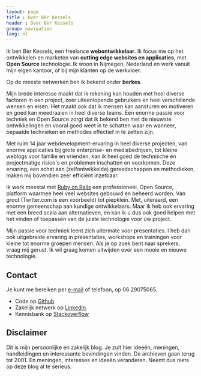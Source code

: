 ```yaml
---
layout: page
title : Over Bèr Kessels
header : Over Bèr Kessels
group: navigation
lang: nl
---
```

Ik ben Bèr Kessels, een freelance **webontwikkelaar**. Ik focus me op
het ontwikkelen en marketen van **cutting edge websites en
applicaties**, met **Open Source** technologie. Ik woon in Nijmegen,
Nederland en werk vanuit mijn eigen kantoor, of bij mijn klanten op de
werkvloer.

Op de meeste netwerken ben ik bekend onder **berkes**.

Mijn brede interesse maakt dat ik rekening kan houden met heel diverse
factoren in een project, zeer uiteenlopende gebruikers en heel
verschillende wensen en eisen.
Het maakt ook dat ik mensen kan aansturen en motiveren en goed kan meedraaien in heel diverse teams. Een enorme passie voor techniek en Open Source zorgt dat 
ik bekend ben met de nieuwste ontwikkelingen en vooral goed weet in te
schatten waar en wanneer, bepaalde technieken en methodes effectief in te zetten zijn.

Met ruim 14 jaar webdevelopment-ervaring in heel diverse projecten, van
enorme applicaties bij grote enterprise- en mediabedrijven, tot kleine
weblogs voor familie en vrienden, kan ik heel goed de technische en
projectmatige risico's en problemen inschatten en voorkomen. Deze
ervaring, een schat aan (zelfontwikkelde) gereedschappen en methodieken,
maken mij bovendien zeer efficiënt inzetbaar.

Ik werk meestal met [Ruby on Rails](http://rubyonrails.org/) een professioneel, 
Open Source, platform waarmee heel veel websites gebouwd en beheerd worden. Van groot
(Twitter.com is een voorbeeld) tot piepklein. Met, uiteraard, een enorme 
gemeenschap aan kundige ontwikkelaars. Maar ik heb ook ervaring met een 
breed scala aan alternatieven, en kan ik u dus ook goed helpen met het
vinden of toepassen van de juiste technologie voor úw project.

Mijn passie voor techniek leent zich uitermate voor presentaties. I heb
dan ook uitgebreide ervaring in presentaties, workshops en trainingen
voor kleine tot enorme groepen mensen. 
Als je op zoek bent naar sprekers, vraag mij gerust. Ik wil graag komen
uitwijden over een mooie en nieuwe technologie.

## Contact
Je kunt me bereiken per [e-mail](ber@webschuur.com) of telefoon, op
06 29075065.

* Code op [Github](https://github.com/berkes/)
* Zakelijk netwerk op [LinkedIn](http://www.linkedin.com/profile?viewProfile=&key=9270755).
* Kennisbank op [Stackoverflow](http://stackoverflow.com/users/73673/berkes)

## Disclaimer
Dit is mijn persoonlijke en zakelijk blog. Je zult hier ideeën,
meningen, handleidingen en interessante bevindingen vinden. De archieven
gaan terug tot 2001. En meningen, interesses en ideeën veranderen. Neemt
dus niets op deze blog al te serieus.
